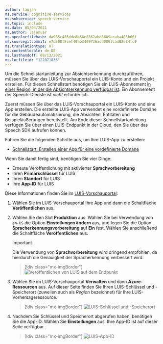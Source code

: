 ```yaml
---
author: laujan
ms.service: cognitive-services
ms.subservice: speech-service
ms.topic: include
ms.date: 05/04/2021
ms.author: lajanuar
ms.openlocfilehash: da985c405dde8b66e8562abd8689acaba405b60f
ms.sourcegitcommit: e7d500f8cef40ab3409736acd0893cad02e24fc0
ms.translationtype: HT
ms.contentlocale: de-DE
ms.lasthandoff: 08/13/2021
ms.locfileid: "122071836"
---
```

Um die Schnellstartanleitung zur Absichtserkennung durchzuführen, müssen Sie über das LUIS-Vorschauportal ein LUIS-Konto und ein Projekt erstellen. Für diesen Schnellstart benötigen Sie ein LUIS-Abonnement [in einer Region, in der die Absichtserkennung verfügbar ist](../../../regions.md#intent-recognition). Ein Abonnement der Speech-Dienste ist *nicht* erforderlich.

Zuerst müssen Sie über das LUIS-Vorschauportal ein LUIS-Konto und eine App erstellen. Die erstellte LUIS-App verwendet eine vordefinierte Domäne für die Gebäudeautomatisierung, die Absichten, Entitäten und Beispieläußerungen bereitstellt. Am Ende dieser Schnellstartanleitung verfügen Sie über einen LUIS-Endpunkt in der Cloud, den Sie über das Speech SDK aufrufen können. 

Führen Sie die folgenden Schritte aus, um Ihre LUIS-App zu erstellen:

* <a href="/azure/cognitive-services/luis/luis-get-started-create-app" target="_blank">Schnellstart: Erstellen einer App für eine vordefinierte Domäne</a>

Wenn Sie damit fertig sind, benötigen Sie vier Dinge:

* Erneute Veröffentlichung mit aktivierter **Sprachvorbereitung**
* Ihren **Primärschlüssel** für LUIS
* Ihren **Standort** für LUIS
* Ihre **App-ID** für LUIS

Diese Informationen finden Sie im [LUIS-Vorschauportal](https://preview.luis.ai/):

1. Wählen Sie im LUIS-Vorschauportal Ihre App und dann die Schaltfläche **Veröffentlichen** aus.

2. Wählen Sie den Slot **Produktion** aus. Wählen Sie bei Verwendung von `en-US` die Option **Einstellungen ändern** aus, und legen Sie die Option **Spracherkennungsvorbereitung** auf **Ein** fest. Wählen Sie anschließend die Schaltfläche **Veröffentlichen** aus.

    > [!IMPORTANT]
    > Die Verwendung von **Sprachvorbereitung** wird dringend empfohlen, da hierdurch die Genauigkeit der Spracherkennung verbessert wird.

    > [!div class="mx-imgBorder"]
    > ![Veröffentlichen von LUIS auf dem Endpunkt](../../../media/luis/publish-app-popup.png)

3. Wählen Sie im LUIS-Vorschauportal **Verwalten** und dann **Azure-Ressourcen** aus. Auf dieser Seite finden Sie Ihren LUIS-Schlüssel und -Speicherort (zuweilen auch als _Region_ bezeichnet) für Ihre LUIS-Vorhersageressource.

   > [!div class="mx-imgBorder"]
   > ![LUIS-Schlüssel und -Speicherort](../../../media/luis/luis-key-region.png)

4. Nachdem Sie Schlüssel und Speicherort abgerufen haben, benötigen Sie die App-ID. Wählen Sie **Einstellungen** aus. Ihre App-ID ist auf dieser Seite verfügbar.

   > [!div class="mx-imgBorder"]
   > ![LUIS-App-ID](../../../media/luis/luis-app-id.png)